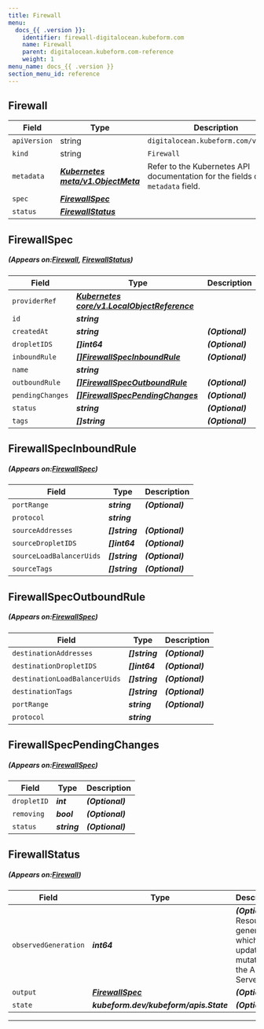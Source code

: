```yaml
---
title: Firewall
menu:
  docs_{{ .version }}:
    identifier: firewall-digitalocean.kubeform.com
    name: Firewall
    parent: digitalocean.kubeform.com-reference
    weight: 1
menu_name: docs_{{ .version }}
section_menu_id: reference
---
```


## Firewall
| Field | Type | Description |
| ------ | ----- | ----------- |
| `apiVersion` | string | `digitalocean.kubeform.com/v1alpha1` |
|    `kind` | string | `Firewall` |
| `metadata` | ***[Kubernetes meta/v1.ObjectMeta](https://kubernetes.io/docs/reference/generated/kubernetes-api/v1.13/#objectmeta-v1-meta)***|Refer to the Kubernetes API documentation for the fields of the `metadata` field.|
| `spec` | ***[FirewallSpec](#FirewallSpec)***||
| `status` | ***[FirewallStatus](#FirewallStatus)***||
## FirewallSpec
##### (Appears on:[Firewall](#Firewall), [FirewallStatus](#FirewallStatus))
| Field | Type | Description |
| ------ | ----- | ----------- |
| `providerRef` | ***[Kubernetes core/v1.LocalObjectReference](https://kubernetes.io/docs/reference/generated/kubernetes-api/v1.13/#localobjectreference-v1-core)***||
| `id` | ***string***||
| `createdAt` | ***string***| ***(Optional)*** |
| `dropletIDS` | ***[]int64***| ***(Optional)*** |
| `inboundRule` | ***[[]FirewallSpecInboundRule](#FirewallSpecInboundRule)***| ***(Optional)*** |
| `name` | ***string***||
| `outboundRule` | ***[[]FirewallSpecOutboundRule](#FirewallSpecOutboundRule)***| ***(Optional)*** |
| `pendingChanges` | ***[[]FirewallSpecPendingChanges](#FirewallSpecPendingChanges)***| ***(Optional)*** |
| `status` | ***string***| ***(Optional)*** |
| `tags` | ***[]string***| ***(Optional)*** |
## FirewallSpecInboundRule
##### (Appears on:[FirewallSpec](#FirewallSpec))
| Field | Type | Description |
| ------ | ----- | ----------- |
| `portRange` | ***string***| ***(Optional)*** |
| `protocol` | ***string***||
| `sourceAddresses` | ***[]string***| ***(Optional)*** |
| `sourceDropletIDS` | ***[]int64***| ***(Optional)*** |
| `sourceLoadBalancerUids` | ***[]string***| ***(Optional)*** |
| `sourceTags` | ***[]string***| ***(Optional)*** |
## FirewallSpecOutboundRule
##### (Appears on:[FirewallSpec](#FirewallSpec))
| Field | Type | Description |
| ------ | ----- | ----------- |
| `destinationAddresses` | ***[]string***| ***(Optional)*** |
| `destinationDropletIDS` | ***[]int64***| ***(Optional)*** |
| `destinationLoadBalancerUids` | ***[]string***| ***(Optional)*** |
| `destinationTags` | ***[]string***| ***(Optional)*** |
| `portRange` | ***string***| ***(Optional)*** |
| `protocol` | ***string***||
## FirewallSpecPendingChanges
##### (Appears on:[FirewallSpec](#FirewallSpec))
| Field | Type | Description |
| ------ | ----- | ----------- |
| `dropletID` | ***int***| ***(Optional)*** |
| `removing` | ***bool***| ***(Optional)*** |
| `status` | ***string***| ***(Optional)*** |
## FirewallStatus
##### (Appears on:[Firewall](#Firewall))
| Field | Type | Description |
| ------ | ----- | ----------- |
| `observedGeneration` | ***int64***| ***(Optional)*** Resource generation, which is updated on mutation by the API Server.|
| `output` | ***[FirewallSpec](#FirewallSpec)***| ***(Optional)*** |
| `state` | ***kubeform.dev/kubeform/apis.State***| ***(Optional)*** |
---
